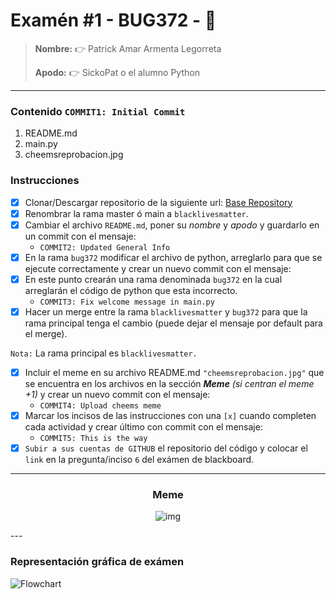 # Examén #1 - BUG372 - 🐛

> __Nombre:__ 👉 Patrick Amar Armenta Legorreta
>
> __Apodo:__ 👉 SickoPat o el alumno Python
>
>
---

### Contenido `COMMIT1: Initial Commit`

 1. README.md
 2. main.py
 3. cheemsreprobacion.jpg

### Instrucciones

- [X] Clonar/Descargar repositorio de la siguiente url: [Base Repository](https://github.com/cheemsdoggie/bug372.git)
- [X] Renombrar la rama master ó main a `blacklivesmatter`.
- [X] Cambiar el archivo `README.md`, poner su *nombre* y *apodo* y guardarlo en un commit con el mensaje:
  - `COMMIT2: Updated General Info`
- [X] En la rama `bug372` modificar el archivo de python, arreglarlo para que se ejecute correctamente y crear un nuevo commit con el mensaje:
- [X] En este punto crearán una rama denominada `bug372` en la cual arreglarán el código de python que esta incorrecto.
  - `COMMIT3: Fix welcome message in main.py`
- [X] Hacer un merge entre la rama `blacklivesmatter` y `bug372` para que la rama principal tenga el cambio (puede dejar el mensaje por default para el merge).

 `Nota:` La rama principal es `blacklivesmatter.`

- [X] Incluir el meme en su archivo README.md `"cheemsreprobacion.jpg"` que se encuentra en los archivos en la sección ___Meme___ *(si centran el meme +1)* y crear un nuevo commit con el mensaje:
  - `COMMIT4: Upload cheems meme`
- [X] Marcar los incisos de las instrucciones con una `[x]` cuando completen cada actividad y crear último con commit con el mensaje:
  - `COMMIT5: This is the way`
- [X] `Subir a sus cuentas de GITHUB` el repositorio del código y colocar el `link` en la pregunta/inciso `6` del exámen de blackboard.

---
<center>

### Meme

![img](./cheemsreprobacion.jpg)

</center>
---

### Representación gráfica de exámen

![Flowchart](https://i.postimg.cc/FsJp36xG/flowchart.jpg)
